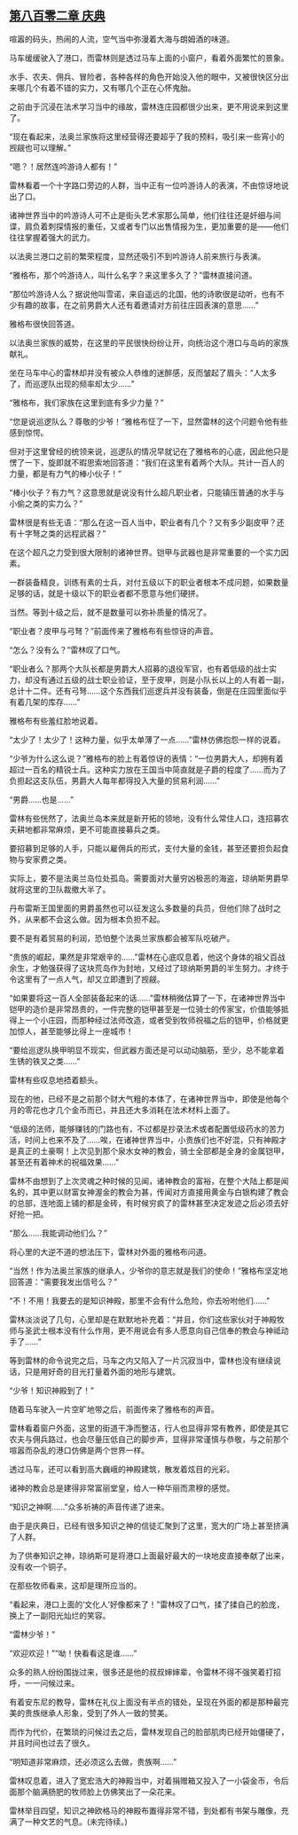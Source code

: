## [第八百零二章 庆典](https://www.xxbiquge.com/11_11222/9010524.html)


  喧嚣的码头，热闹的人流，空气当中弥漫着大海与朗姆酒的味道。

  马车缓缓驶入了港口，而雷林则是透过马车上面的小窗户，看着外面繁忙的景象。

  水手、农夫、佣兵、冒险者，各种各样的角色开始没入他的眼中，又被很快区分出来哪几个有着不错的实力，又有哪几个正在心怀鬼胎。

  之前由于沉浸在法术学习当中的缘故，雷林连庄园都很少出来，更不用说来到这里了。

  “现在看起来，法奥兰家族将这里经营得还要超乎了我的预料，吸引来一些宵小的觊觎也可以理解。”

  “嗯？！居然连吟游诗人都有！”

  雷林看着一个十字路口旁边的人群，当中正有一位吟游诗人的表演，不由惊讶地说出了口。

  诸神世界当中的吟游诗人可不止是街头艺术家那么简单，他们往往还是奸细与间谍，肩负着刺探情报的重任，又或者专门以出售情报为生，更加重要的是——他们往往掌握着强大的武力。

  以法奥兰港口之前的繁荣程度，显然还吸引不到吟游诗人前来旅行与表演。

  “雅格布，那个吟游诗人，叫什么名字？来这里多久了？”雷林直接问道。

  “那位吟游诗人么？据说他叫雪诺，来自遥远的北国，他的诗歌很是动听，也有不少有趣的故事，在之前男爵大人还有着邀请对方前往庄园表演的意思……”

  雅格布很快回答道。

  以法奥兰家族的威势，在这里的平民很快纷纷让开，向统治这个港口与岛屿的家族献礼。

  坐在马车中心的雷林却并没有被众人恭维的迷醉感，反而皱起了眉头：“人太多了，而巡逻队出现的频率却太少……”

  “雅格布，我们家族在这里到底有多少力量？”

  “您是说巡逻队么？尊敬的少爷！”雅格布怔了一下，显然雷林的这个问题令他有些感到惊愕。

  但对于这里曾经的统领来说，巡逻队的情况早就记在了雅格布的心底，因此他只是愣了一下，旋即就不暇思索地回答道：“我们在这里有着两个大队。共计一百人的力量，都是有力气的棒小伙子！”

  “棒小伙子？有力气？这意思就是说没有什么超凡职业者，只能镇压普通的水手与小偷之类的实力么？”

  雷林很是有些无语：“那么在这一百人当中，职业者有几个？又有多少副皮甲？还有十字弩之类的远程武器？”

  在这个超凡之力受到很大限制的诸神世界。铠甲与武器也是非常重要的一个实力因素。

  一群装备精良，训练有素的士兵，对付五级以下的职业者根本不成问题，如果数量足够的话，就是十级以下的职业者都不愿意与他们硬拼。

  当然。等到十级之后，就不是数量可以弥补质量的情况了。

  “职业者？皮甲与弓弩？”前面传来了雅格布有些惊讶的声音。

  “怎么？没有么？”雷林叹了口气。

  “职业者么？那两个大队长都是男爵大人招募的退役军官，也有着低级的战士实力，却没有通过五级的战士职业验证，至于皮甲，则是小队长以上的人有着一副，总计十二件。还有弓弩……这个东西我们巡逻兵并没有装备，倒是在庄园里面似乎有着几架的库存……”

  雅格布有些羞红脸地说着。

  “太少了！太少了！这种力量，似乎太单薄了一点……”雷林仿佛抱怨一样的说着。

  “少爷为什么这么说？”雅格布的脸上有着惊讶的表情：“一位男爵大人，却拥有着超过一百名的精锐士兵。这种实力放在王国当中简直就是子爵的程度了……而为了负担起这支队伍，男爵大人每年都得投入大量的贸易利润……”

  “男爵……也是……”

  雷林有些恍然了，法奥兰岛本来就是新开拓的领地，没有什么常住人口，连招募农夫耕地都非常麻烦，更不可能直接募兵之类。

  要招募到足够的人手，只能以雇佣兵的形式，支付大量的金钱，甚至还要担负起食物与安家费之类。

  实际上，要不是法奥兰岛位处孤岛。需要面对大量穷凶极恶的海盗，琼纳斯男爵早就将这里的卫队裁撤大半了。

  丹布雷斯王国里面的男爵虽然也可以征发这么多数量的兵员，但他们除了战时之外，从来都不会这么做。因为根本负担不起。

  要不是有着贸易的利润，恐怕整个法奥兰家族都会被军队吃破产。

  “贵族的崛起，果然是非常艰辛的……”雷林在心底叹息着，他这个身体的祖父百战余生，才勉强获得了这块荒岛作为封地，又经过了琼纳斯男爵的半生努力。才终于令这里有了一点人气，却又立即遭到了觊觎。

  “如果要将这一百人全部装备起来的话……”雷林稍微估算了一下，在诸神世界当中铠甲的造价是非常昂贵的，一件完整的铠甲甚至是一位骑士的传家宝，价值能够抵得上一个小庄园，而那种经过法师改造，或者受到牧师祝福之后的铠甲，价格就更加惊人，甚至能够比得上一座城市！

  “要给巡逻队换甲明显不现实，但武器方面还是可以动动脑筋，至少，总不能拿着生锈的铁叉之类……”

  雷林有些叹息地捂着额头。

  现在的他，已经不是之前那个财大气粗的本体了，在诸神世界当中，即使是他每个月的零花也才几个金币而已，并且还大多消耗在法术材料上面了。

  “低级的法师，能够赚钱的门路也有，不过都是抄录法术或者配置低级药水的苦力活，时间上也来不及了……唉，在诸神世界当中，小贵族们也不好混，只有神殿才是真正的土豪啊！上次见到那个泉水女神的教会，骑士全部都是全身的金属铠甲，甚至还有着神术的祝福效果……”

  雷林不由想到了上次灵魂之种时候的见闻，诸神教会的富裕，在整个大陆上都是闻名的，其中更以财富女神渥金的教会为甚，传闻对方直接用黄金与白银构建了教会的总部，连地面上铺的都是金砖，有时候穷疯了的雷林甚至决定发迹之后必须去好好抢一把。

  “那么……我能调动他们么？”

  将心里的大逆不道的想法压下，雷林对外面的雅格布问道。

  “当然！作为法奥兰家族的继承人，少爷你的意志就是我们的使命！”雅格布坚定地回答道：“需要我发出信号么？”

  “不！不用！我要去的是知识神殿，那里不会有什么危险，你去吩咐他们……”

  雷林淡淡说了几句，心里却是在默默地补充着：“并且，你们这些家伙对于神殿牧师与圣武士根本没有什么作用，更不用说会有多人愿意向自己信奉的教会与神祗动手了……”

  等到雷林的命令说完之后，马车之内又陷入了一片沉寂当中，雷林也没有继续说话，只是用好奇的目光打量着外面的地形与建筑。

  “少爷！知识神殿到了！”

  随着马车驶入一片空旷地带之后，前面传来了雅格布的声音。

  雷林看着窗户外面，这里的街道干净而整洁，行人也显得非常有教养，即使是其它农夫与佣兵路过，也会尽量压低自己的脚步声，显得非常谨慎与恭敬，与之前那个喧嚣而杂乱的港口仿佛是两个世界一样。

  透过马车，还可以看到高大巍峨的神殿建筑，散发着炫目的光彩。

  诸神的教会总是建得非常富丽堂皇，给人一种华丽而肃穆的感觉。

  “知识之神啊……”众多祈祷的声音传递了进来。

  由于是庆典日，已经有很多知识之神的信徒汇聚到了这里，宽大的广场上甚至挤满了人群。

  为了供奉知识之神，琼纳斯可是将港口上面最好最大的一块地皮直接奉献了出来，没有收一个铜子。

  在那些牧师看来，这却是理所应当的。

  “看起来，港口上面的‘文化人’好像都来了！”雷林叹了口气，揉了揉自己的脸庞，换上了一副阳光灿烂的笑容。

  “雷林少爷！”

  “欢迎欢迎！”“呦！快看看这是谁……”

  众多的熟人纷纷围拢过来，很多还是他的叔叔婶婶辈，令雷林不得不强笑着打招呼，一一问候过来。

  有着安东尼的教导，雷林在礼仪上面没有半点的错处，呈现在外面的都是那种最完美的贵族继承人形象，受到了外人一致的赞美。

  而作为代价，在繁琐的问候过去之后，雷林发现自己的脸部肌肉已经开始僵硬了，并且时间也过去了很久。

  “明知道非常麻烦，还必须这么去做，贵族啊……”

  雷林叹息着，进入了宽宏浩大的神殿当中，对着捐赠箱又投入了一小袋金币，令后面那个脑满肠肥的牧师脸上仿佛笑出了一朵花来。

  雷林举目四望，知识之神欧格马的神殿布置得非常不错，到处都有书架与雕像，充满了一种文艺的气息。(未完待续。)
